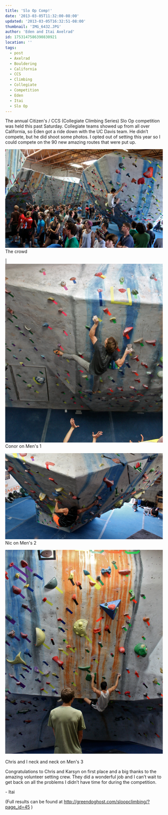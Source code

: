 ```yaml
---
title: 'Slo Op Comp!'
date: '2013-03-05T11:32:00-08:00'
updated: '2013-03-05T16:32:51-08:00'
thumbnail: 'IMG_6432.JPG'
author: 'Eden and Itai Axelrad'
id: 1753147586390830921
location: ''
tags:
  - post
  - Axelrad
  - Bouldering
  - California
  - CCS
  - Climbing
  - Collegiate
  - Competition
  - Eden
  - Itai
  - Slo Op
---
```


The annual Citizen's / CCS (Collegiate Climbing Series) Slo Op competition was held this past Saturday. Collegiate teams showed up from all over California, so Eden got a ride down with the UC Davis team. He didn’t compete, but he did shoot some photos. I opted out of setting this year so I could compete on the 90 new amazing routes that were put up.

![image alt](/images/IMG_6432.JPG)The crowd

| ![image alt](/images/IMG_6449.jpg)Conor on Men's 1

![image alt](/images/IMG_6483.JPG)Nic on Men's 2

![image alt](/images/IMG_6515.jpg)

Chris and I neck and neck on Men's 3 

Congratulations to Chris and Karsyn on first place and a big thanks to the amazing volunteer setting crew. They did a wonderful job and I can’t wait to get back on all the problems I didn’t have time for during the competition.

\- Itai

(Full results can be found at <http://greendoghost.com/sloopclimbing/?page_id=45> )
